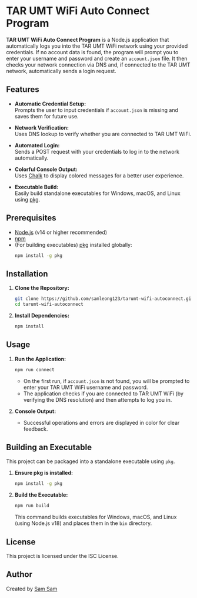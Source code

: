 

# TAR UMT WiFi Auto Connect Program

**TAR UMT WiFi Auto Connect Program** is a Node.js application that automatically logs you into the TAR UMT WiFi network using your provided credentials. If no account data is found, the program will prompt you to enter your username and password and create an `account.json` file. It then checks your network connection via DNS and, if connected to the TAR UMT network, automatically sends a login request.

## Features

- **Automatic Credential Setup:**  
  Prompts the user to input credentials if `account.json` is missing and saves them for future use.

- **Network Verification:**  
  Uses DNS lookup to verify whether you are connected to TAR UMT WiFi.

- **Automated Login:**  
  Sends a POST request with your credentials to log in to the network automatically.

- **Colorful Console Output:**  
  Uses [Chalk](https://www.npmjs.com/package/chalk) to display colored messages for a better user experience.

- **Executable Build:**  
  Easily build standalone executables for Windows, macOS, and Linux using [pkg](https://github.com/vercel/pkg).

## Prerequisites

- [Node.js](https://nodejs.org/) (v14 or higher recommended)
- [npm](https://www.npmjs.com/)
- (For building executables) [pkg](https://www.npmjs.com/package/pkg) installed globally:
  ```bash
  npm install -g pkg
  ```

## Installation

1. **Clone the Repository:**
   ```bash
   git clone https://github.com/samleong123/tarumt-wifi-autoconnect.git
   cd tarumt-wifi-autoconnect
   ```

2. **Install Dependencies:**
   ```bash
   npm install
   ```

## Usage

1. **Run the Application:**
   ```bash
   npm run connect
   ```
   - On the first run, if `account.json` is not found, you will be prompted to enter your TAR UMT WiFi username and password.
   - The application checks if you are connected to TAR UMT WiFi (by verifying the DNS resolution) and then attempts to log you in.

2. **Console Output:**
   - Successful operations and errors are displayed in color for clear feedback.

## Building an Executable

This project can be packaged into a standalone executable using `pkg`.

1. **Ensure pkg is installed:**
   ```bash
   npm install -g pkg
   ```

2. **Build the Executable:**
   ```bash
   npm run build
   ```
   This command builds executables for Windows, macOS, and Linux (using Node.js v18) and places them in the `bin` directory.




## License
This project is licensed under the ISC License.

## Author
Created by [Sam Sam](https://www.samsam123.name.my)
